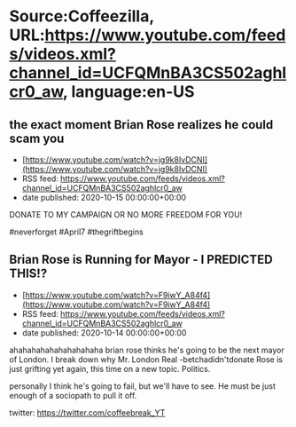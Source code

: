 # Source:Coffeezilla, URL:https://www.youtube.com/feeds/videos.xml?channel_id=UCFQMnBA3CS502aghlcr0_aw, language:en-US

## the exact moment Brian Rose realizes he could scam you
 - [https://www.youtube.com/watch?v=jg9k8IvDCNI](https://www.youtube.com/watch?v=jg9k8IvDCNI)
 - RSS feed: https://www.youtube.com/feeds/videos.xml?channel_id=UCFQMnBA3CS502aghlcr0_aw
 - date published: 2020-10-15 00:00:00+00:00

DONATE TO MY CAMPAIGN OR NO MORE FREEDOM FOR YOU!

#neverforget #April7 #thegriftbegins

## Brian Rose is Running for Mayor - I PREDICTED THIS!?
 - [https://www.youtube.com/watch?v=F9iwY_A84f4](https://www.youtube.com/watch?v=F9iwY_A84f4)
 - RSS feed: https://www.youtube.com/feeds/videos.xml?channel_id=UCFQMnBA3CS502aghlcr0_aw
 - date published: 2020-10-14 00:00:00+00:00

ahahahahahahahahahaha
brian rose thinks he's going to be the next mayor of London. I break down why Mr. London Real -betchadidn'tdonate Rose is just grifting yet again, this time on a new topic. Politics. 

personally I think he's going to fail, but we'll have to see.  He must be just enough of a sociopath to pull it off.

twitter: https://twitter.com/coffeebreak_YT

